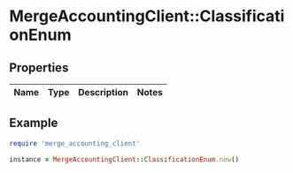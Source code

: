 # MergeAccountingClient::ClassificationEnum

## Properties

| Name | Type | Description | Notes |
| ---- | ---- | ----------- | ----- |

## Example

```ruby
require 'merge_accounting_client'

instance = MergeAccountingClient::ClassificationEnum.new()
```

